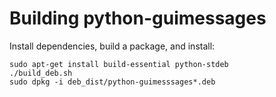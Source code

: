 # Building python-guimessages #

Install dependencies, build a package, and install:

    sudo apt-get install build-essential python-stdeb
    ./build_deb.sh
    sudo dpkg -i deb_dist/python-guimesssages*.deb
